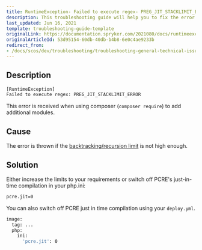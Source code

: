 ```yaml
---
title: RuntimeException- Failed to execute regex- PREG_JIT_STACKLIMIT_ERROR
description: This troubleshooting guide will help you to fix the error `RuntimeException- Failed to execute regex- PREG_JIT_STACKLIMIT_ERROR`.
last_updated: Jun 16, 2021
template: troubleshooting-guide-template
originalLink: https://documentation.spryker.com/2021080/docs/runtimeexception-failed-to-execute-regex-preg-jit-stacklimit-error
originalArticleId: 53d95154-60db-40db-b4b8-6e0c4ae9233b
redirect_from:
- /docs/scos/dev/troubleshooting/troubleshooting-general-technical-issues/runtimeexception-failed-to-execute-regex-preg-jit-stacklimit-error.html
---
```


## Description
```bash
[RuntimeException]                                  
Failed to execute regex: PREG_JIT_STACKLIMIT_ERROR
```

This error is received when using composer (`composer require`) to add additional modules.

## Cause
The error is thrown if the [backtracking/recursion limit](https://www.php.net/manual/en/pcre.configuration.php) is not high enough.

## Solution
Either increase the limits to your requirements or switch off PCRE's just-in-time compilation in your php.ini:
```bash
pcre.jit=0
```
You can also switch off PCRE just in time compilation using your `deploy.yml`.
```bash
image:
  tag: ...
  php:
    ini:
      'pcre.jit': 0
```
